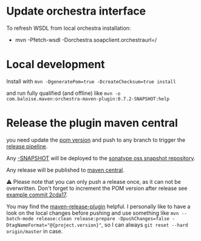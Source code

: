 # Update orchestra interface

To refresh WSDL from local orchestra installation:
   - mvn -Pfetch-wsdl -Dorchestra.soapclient.orchestraurl=<URL TO YOUR ORCHESTRA INSTANCE>/

# Local development

Install with `mvn -DgeneratePom=true -DcreateChecksum=true install`


and run fully qualified (and offline) like `mvn -o com.baloise.maven:orchestra-maven-plugin:0.7.2-SNAPSHOT:help`


# Release the plugin maven central

you need update the [pom version](https://github.com/baloise/orchestra-maven-plugin/blob/master/pom.xml#L11) and push to any branch to trigger the [release pipeline](https://github.com/baloise/orchestra-maven-plugin/actions?query=workflow%3ACR).


Any [-SNAPSHOT](https://maven.apache.org/guides/getting-started/#What_is_a_SNAPSHOT_version) will be deployed to the [sonatype oss snapshot repository](https://oss.sonatype.org/content/repositories/snapshots/com/baloise/).


Any release will be published to [maven central](https://repo1.maven.org/maven2/com/baloise/).


⚠ Please note that you can only push a release once, as it can not be overwritten. Don't forget to increment the POM version after release see [example commit 2cda17](https://github.com/baloise/orchestra-maven-plugin/commit/2cda17d2fd23d963733b46b019a04430e526467e). 

You may find the [maven-release-plugin](https://maven.apache.org/maven-release/maven-release-plugin/examples/prepare-release.html) helpful. I personally like to have a look on the local changes before pushing and use something like `mvn --batch-mode release:clean release:prepare -DpushChanges=false -DtagNameFormat="@{project.version}"`, so I can always `git reset --hard origin/master` in case. 
